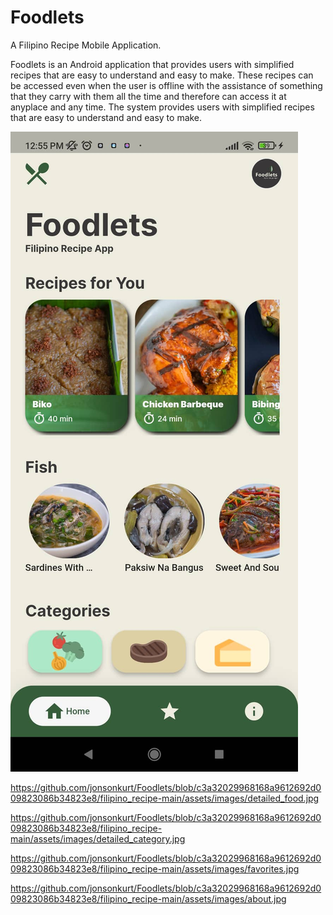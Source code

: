 # Foodlets

A Filipino Recipe Mobile Application.

Foodlets is an Android application that provides users with simplified recipes that are easy to understand and easy to make. These recipes can be accessed even when the user is offline with the assistance of something that they carry with them all the time and therefore can access it at anyplace and any time. The system provides users with simplified recipes that are easy to understand and easy to make.

![image](https://github.com/jonsonkurt/Foodlets/blob/c3a32029968168a9612692d009823086b34823e8/filipino_recipe-main/assets/images/homepage.jpg)

https://github.com/jonsonkurt/Foodlets/blob/c3a32029968168a9612692d009823086b34823e8/filipino_recipe-main/assets/images/detailed_food.jpg

https://github.com/jonsonkurt/Foodlets/blob/c3a32029968168a9612692d009823086b34823e8/filipino_recipe-main/assets/images/detailed_category.jpg

https://github.com/jonsonkurt/Foodlets/blob/c3a32029968168a9612692d009823086b34823e8/filipino_recipe-main/assets/images/favorites.jpg

https://github.com/jonsonkurt/Foodlets/blob/c3a32029968168a9612692d009823086b34823e8/filipino_recipe-main/assets/images/about.jpg
